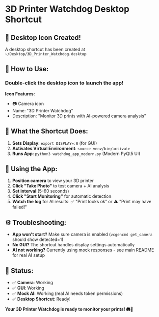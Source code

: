 # 3D Printer Watchdog Desktop Shortcut

## 📌 Desktop Icon Created!

A desktop shortcut has been created at `~/Desktop/3D_Printer_Watchdog.desktop`

## 🚀 How to Use:

### **Double-click the desktop icon** to launch the app!

**Icon Features:**
- 📷 Camera icon
- Name: "3D Printer Watchdog"
- Description: "Monitor 3D prints with AI-powered camera analysis"

## 🔧 What the Shortcut Does:

1. **Sets Display**: `export DISPLAY=:0` (for GUI)
2. **Activates Virtual Environment**: `source venv/bin/activate`
3. **Runs App**: `python3 watchdog_app_modern.py` (Modern PyQt5 UI)

## 📱 Using the App:

1. **Position camera** to view your 3D printer
2. **Click "Take Photo"** to test camera + AI analysis
3. **Set interval** (5-60 seconds)
4. **Click "Start Monitoring"** for automatic detection
5. **Watch the log** for AI results: ✅ "Print looks ok" or ⚠️ "Print may have failed!"

## ⚙️ Troubleshooting:

- **App won't start?** Make sure camera is enabled (`vcgencmd get_camera` should show detected=1)
- **No GUI?** The shortcut handles display settings automatically
- **AI not working?** Currently using mock responses - see main README for real AI setup

## 🎯 Status:
- ✅ **Camera**: Working
- ✅ **GUI**: Working
- ✅ **Mock AI**: Working (real AI needs token permissions)
- ✅ **Desktop Shortcut**: Ready!

**Your 3D Printer Watchdog is ready to monitor your prints! 🖨️🤖**
